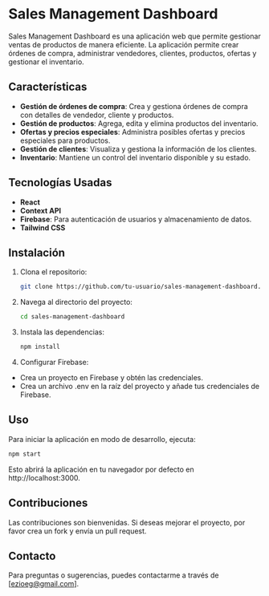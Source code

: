 # Sales Management Dashboard

Sales Management Dashboard es una aplicación web que permite gestionar ventas de productos de manera eficiente. La aplicación permite crear órdenes de compra, administrar vendedores, clientes, productos, ofertas y gestionar el inventario.

## Características

- **Gestión de órdenes de compra**: Crea y gestiona órdenes de compra con detalles de vendedor, cliente y productos.
- **Gestión de productos**: Agrega, edita y elimina productos del inventario.
- **Ofertas y precios especiales**: Administra posibles ofertas y precios especiales para productos.
- **Gestión de clientes**: Visualiza y gestiona la información de los clientes.
- **Inventario**: Mantiene un control del inventario disponible y su estado.

## Tecnologías Usadas

- **React**
- **Context API**
- **Firebase**: Para autenticación de usuarios y almacenamiento de datos.
- **Tailwind CSS**

## Instalación

1. Clona el repositorio:

   ```bash
   git clone https://github.com/tu-usuario/sales-management-dashboard.git

2. Navega al directorio del proyecto:

   ```bash
   cd sales-management-dashboard

3. Instala las dependencias:

   ```bash
   npm install

4. Configurar Firebase:

  * Crea un proyecto en Firebase y obtén las credenciales.
  * Crea un archivo .env en la raíz del proyecto y añade tus credenciales de Firebase.

## Uso
Para iniciar la aplicación en modo de desarrollo, ejecuta:

   ```bash
   npm start
   ```
Esto abrirá la aplicación en tu navegador por defecto en http://localhost:3000.

## Contribuciones

Las contribuciones son bienvenidas. Si deseas mejorar el proyecto, por favor crea un fork y envía un pull request.

## Contacto

Para preguntas o sugerencias, puedes contactarme a través de [ezioeg@gmail.com].
